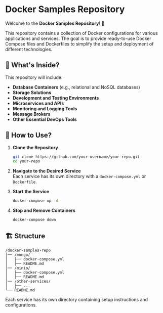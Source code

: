 # Docker Samples Repository  

Welcome to the **Docker Samples Repository**! 🚀  

This repository contains a collection of Docker configurations for various applications and services. The goal is to provide ready-to-use Docker Compose files and Dockerfiles to simplify the setup and deployment of different technologies.  

## 📌 What's Inside?  

This repository will include:  
- **Database Containers** (e.g., relational and NoSQL databases)  
- **Storage Solutions**  
- **Development and Testing Environments**  
- **Microservices and APIs**  
- **Monitoring and Logging Tools**  
- **Message Brokers**  
- **Other Essential DevOps Tools**  

## 📖 How to Use?  

1. **Clone the Repository**  
   ```bash
   git clone https://github.com/your-username/your-repo.git
   cd your-repo
   ```  

2. **Navigate to the Desired Service**  
   Each service has its own directory with a `docker-compose.yml` or `Dockerfile`.  

3. **Start the Service**  
   ```bash
   docker-compose up -d
   ```  

4. **Stop and Remove Containers**  
   ```bash
   docker-compose down
   ```  

## 🏗️ Structure  

```
/docker-samples-repo
│── /mongo/
│   ├── docker-compose.yml
│   ├── README.md
│── /minio/
│   ├── docker-compose.yml
│   ├── README.md
│── /other-services/
│   ├── ...
└── README.md
```

Each service has its own directory containing setup instructions and configurations.  
 
 
